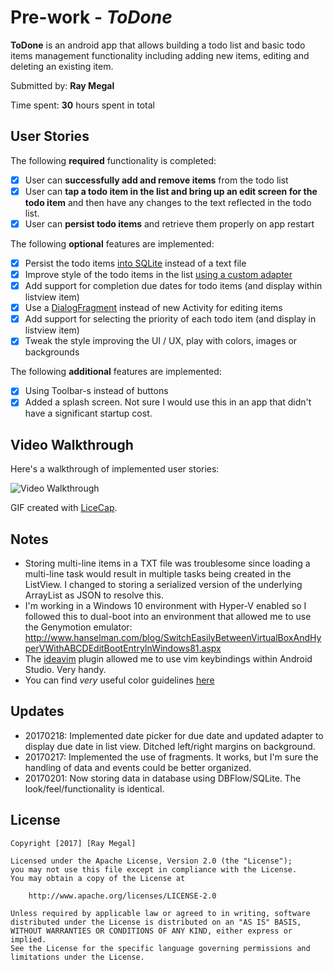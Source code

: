 # Pre-work - *ToDone*

**ToDone** is an android app that allows building a todo list and basic todo items management functionality including adding new items, editing and deleting an existing item.

Submitted by: **Ray Megal**

Time spent: **30** hours spent in total

## User Stories

The following **required** functionality is completed:

* [X] User can **successfully add and remove items** from the todo list
* [X] User can **tap a todo item in the list and bring up an edit screen for the todo item** and then have any changes to the text reflected in the todo list.
* [X] User can **persist todo items** and retrieve them properly on app restart

The following **optional** features are implemented:

* [X] Persist the todo items [into SQLite](http://guides.codepath.com/android/Persisting-Data-to-the-Device#sqlite) instead of a text file
* [X] Improve style of the todo items in the list [using a custom adapter](http://guides.codepath.com/android/Using-an-ArrayAdapter-with-ListView)
* [X] Add support for completion due dates for todo items (and display within listview item)
* [X] Use a [DialogFragment](http://guides.codepath.com/android/Using-DialogFragment) instead of new Activity for editing items
* [X] Add support for selecting the priority of each todo item (and display in listview item)
* [X] Tweak the style improving the UI / UX, play with colors, images or backgrounds

The following **additional** features are implemented:

* [X] Using Toolbar-s instead of buttons
* [X] Added a splash screen. Not sure I would use this in an app that didn't have a significant startup cost.

## Video Walkthrough 

Here's a walkthrough of implemented user stories:

<img src='https://cloud.githubusercontent.com/assets/213904/23096294/23a50dac-f5bd-11e6-8fa6-dfb689bcaad3.gif' title='Video Walkthrough' width='' alt='Video Walkthrough' />

GIF created with [LiceCap](http://www.cockos.com/licecap/).

## Notes

* Storing multi-line items in a TXT file was troublesome since loading a multi-line task would result in multiple tasks being created in the ListView. I changed to storing a serialized version of the underlying ArrayList as JSON to resolve this.
* I'm working in a Windows 10 environment with Hyper-V enabled so I followed this to dual-boot into an environment that allowed me to use the Genymotion emulator: http://www.hanselman.com/blog/SwitchEasilyBetweenVirtualBoxAndHyperVWithABCDEditBootEntryInWindows81.aspx
* The [ideavim](https://github.com/JetBrains/ideavim) plugin allowed me to use vim keybindings within Android Studio. Very handy.
* You can find *very* useful color guidelines [here](https://material.io/guidelines/style/color.html#)

## Updates
* 20170218: Implemented date picker for due date and updated adapter to display due date in list view. Ditched left/right margins on background.
* 20170217: Implemented the use of fragments. It works, but I'm sure the handling of data and events could be better organized.
* 20170201: Now storing data in database using DBFlow/SQLite. The look/feel/functionality is identical.

## License

    Copyright [2017] [Ray Megal]

    Licensed under the Apache License, Version 2.0 (the "License");
    you may not use this file except in compliance with the License.
    You may obtain a copy of the License at

        http://www.apache.org/licenses/LICENSE-2.0

    Unless required by applicable law or agreed to in writing, software
    distributed under the License is distributed on an "AS IS" BASIS,
    WITHOUT WARRANTIES OR CONDITIONS OF ANY KIND, either express or implied.
    See the License for the specific language governing permissions and
    limitations under the License.
